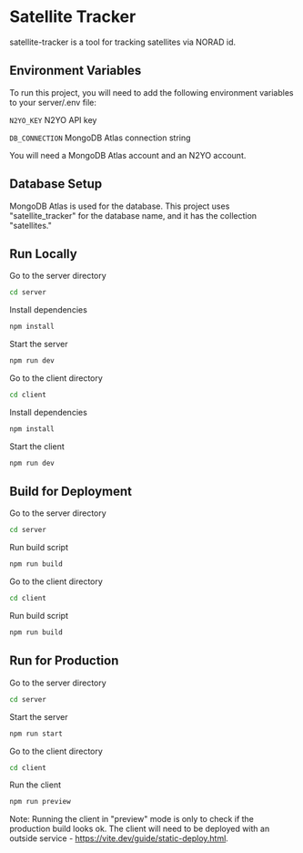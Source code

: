 # Satellite Tracker

satellite-tracker is a tool for tracking satellites via NORAD id.

## Environment Variables
To run this project, you will need to add the following environment variables to your server/.env file:

`N2YO_KEY`  N2YO API key

`DB_CONNECTION` MongoDB Atlas connection string

You will need a MongoDB Atlas account and an N2YO account.

## Database Setup
MongoDB Atlas is used for the database. This project uses "satellite_tracker" for the database name, and it has the collection "satellites."

## Run Locally
Go to the server directory

```bash
cd server
```

Install dependencies

```bash
npm install
```

Start the server

```bash
npm run dev
```

Go to the client directory

```bash
cd client
```

Install dependencies

```bash
npm install
```

Start the client

```bash
npm run dev
```

## Build for Deployment
Go to the server directory

```bash
cd server
```

Run build script

```bash
npm run build
```

Go to the client directory

```bash
cd client
```

Run build script

```bash
npm run build
```

## Run for Production
Go to the server directory

```bash
cd server
```

Start the server

```bash
npm run start
```

Go to the client directory

```bash
cd client
```

Run the client

```bash
npm run preview
```

Note: Running the client in "preview" mode is only to check if the production build looks ok. The client will need to be deployed with an outside service - https://vite.dev/guide/static-deploy.html.
